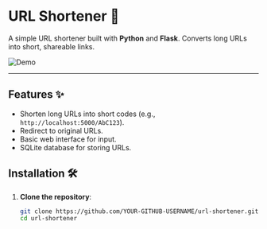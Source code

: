 # URL Shortener 🔗

A simple URL shortener built with **Python** and **Flask**. Converts long URLs into short, shareable links.

![Demo](https://i.imgur.com/your-demo-gif-url.gif) <!-- Add a screenshot or GIF later! -->

---

## Features ✨
- Shorten long URLs into short codes (e.g., `http://localhost:5000/AbC123`).
- Redirect to original URLs.
- Basic web interface for input.
- SQLite database for storing URLs.

## Installation 🛠️

1. **Clone the repository**:
   ```bash
   git clone https://github.com/YOUR-GITHUB-USERNAME/url-shortener.git
   cd url-shortener
